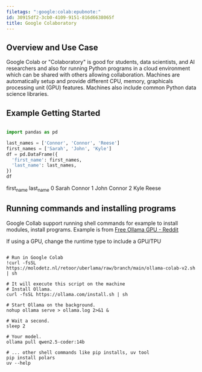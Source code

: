 ```yaml
---
filetags: ":google:colab:epubnote:"
id: 30915df2-3cb0-4109-9151-816d6638065f
title: Google Colaboratory
---
```


## Overview and Use Case

Google Colab or "Colaboratory" is good for students, data scientists,
and AI researchers and also for running Python programs in a cloud
environment which can be shared with others allowing collaboration.
Machines are automatically setup and provide different CPU, memory,
graphicals processing unit (GPU) features. Machines also include common
Python data science libraries.

## Example Getting Started

``` python

import pandas as pd

last_names = ['Connor', 'Connor', 'Reese']
first_names = ['Sarah', 'John', 'Kyle']
df = pd.DataFrame({
  'first_name': first_names,
  'last_name': last_names,
})
df

```

first<sub>name</sub> last<sub>name</sub> 0 Sarah Connor 1 John Connor 2
Kyle Reese

## Running commands and installing programs

Google Collab support running shell commands for example to install
modules, install programs. Example is from [Free Ollama GPU -
Reddit](https://www.reddit.com/r/ollama/comments/1k674xf/free_ollama_gpu/)

If using a GPU, change the runtime type to include a GPU/TPU

``` shell

# Run in Google Colab
!curl -fsSL https://molodetz.nl/retoor/uberlama/raw/branch/main/ollama-colab-v2.sh | sh

# It will execute this script on the machine
# Install Ollama.
curl -fsSL https://ollama.com/install.sh | sh

# Start Ollama on the background.
nohup ollama serve > ollama.log 2>&1 &

# Wait a second.
sleep 2

# Your model.
ollama pull qwen2.5-coder:14b

# ... other shell commands like pip installs, uv tool
pip install polars
uv --help

```
